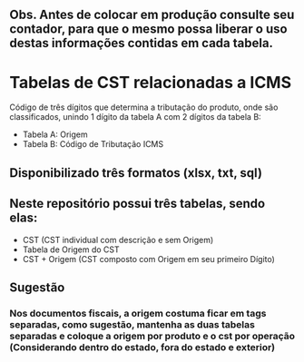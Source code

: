 ## Obs. Antes de colocar em produção consulte seu contador, para que o mesmo possa liberar o uso destas informações contidas em cada tabela.



# Tabelas de CST relacionadas a ICMS
Código de três dígitos que determina a tributação do produto, onde são classificados, unindo 1 dígito da tabela A com 2 dígitos da tabela B:
- Tabela A: Origem
- Tabela B: Código de Tributação ICMS

## Disponibilizado três formatos (xlsx, txt, sql)

## Neste repositório possui três tabelas, sendo elas:
- CST (CST individual com descrição e sem Origem)
- Tabela de Origem do CST
- CST + Origem (CST composto com Origem em seu primeiro Dígito)

## Sugestão
### Nos documentos fiscais, a origem costuma ficar em tags separadas, como sugestão, mantenha as duas tabelas separadas e coloque a origem por produto e o cst por operação (Considerando dentro do estado, fora do estado e exterior)
